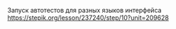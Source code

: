 Запуск автотестов для разных языков интерфейса https://stepik.org/lesson/237240/step/10?unit=209628

